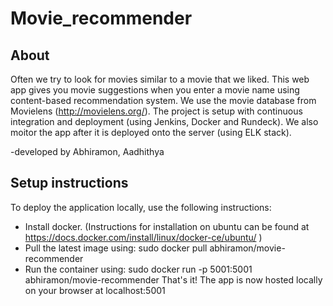 # Movie_recommender

## About

Often we try to look for movies similar to a movie that we liked. This web app gives you movie suggestions when you enter a movie name using content-based recommendation system. We use the movie database from Movielens (http://movielens.org/). The project is setup with continuous integration and deployment (using Jenkins, Docker and Rundeck). We also moitor the app after it is deployed onto the server (using ELK stack).

-developed by Abhiramon, Aadhithya


## Setup instructions

To deploy the application locally, use the following instructions:
* Install docker. (Instructions for installation on ubuntu can be found at https://docs.docker.com/install/linux/docker-ce/ubuntu/ )
* Pull the latest image using: sudo docker pull abhiramon/movie-recommender
* Run the container using: sudo docker run -p 5001:5001 abhiramon/movie-recommender
That's it! The app is now hosted locally on your browser at localhost:5001